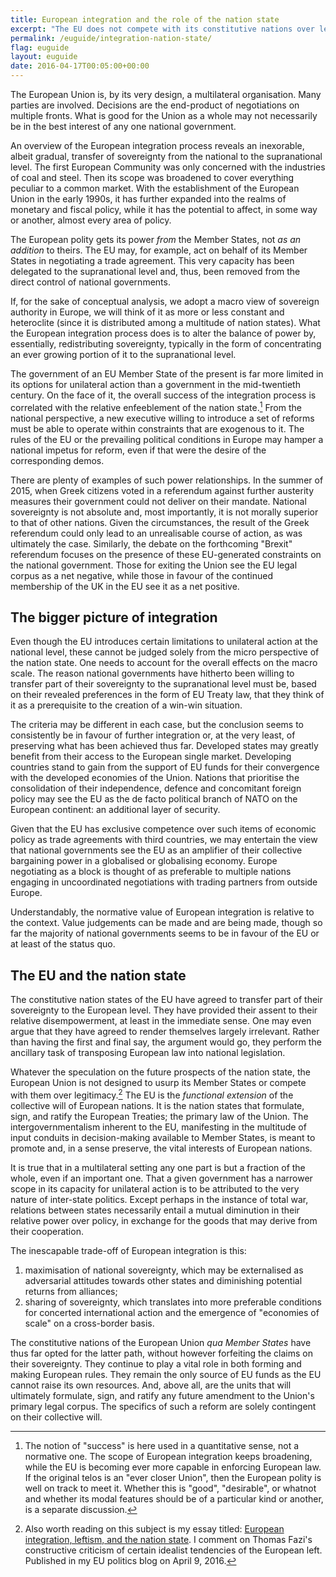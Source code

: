```yaml
---
title: European integration and the role of the nation state
excerpt: "The EU does not compete with its constitutive nations over legitimacy. Nations remain at the heart of the European project."
permalink: /euguide/integration-nation-state/
flag: euguide
layout: euguide
date: 2016-04-17T00:05:00+00:00
---
```

The European Union is, by its very design, a multilateral organisation. Many parties are involved. Decisions are the end-product of negotiations on multiple fronts. What is good for the Union as a whole may not necessarily be in the best interest of any one national government.

An overview of the European integration process reveals an inexorable, albeit gradual, transfer of sovereignty from the national to the supranational level. The first European Community was only concerned with the industries of coal and steel. Then its scope was broadened to cover everything peculiar to a common market. With the establishment of the European Union in the early 1990s, it has further expanded into the realms of monetary and fiscal policy, while it has the potential to affect, in some way or another, almost every area of policy.

The European polity gets its power *from* the Member States, not *as an addition* to theirs. The EU may, for example, act on behalf of its Member States in negotiating a trade agreement. This very capacity has been delegated to the supranational level and, thus, been removed from the direct control of national governments.

If, for the sake of conceptual analysis, we adopt a macro view of sovereign authority in Europe, we will think of it as more or less constant and heteroclite (since it is distributed among a multitude of nation states). What the European integration process does is to alter the balance of power by, essentially, redistributing sovereignty, typically in the form of concentrating an ever growing portion of it to the supranational level.

The government of an EU Member State of the present is far more limited in its options for unilateral action than a government in the mid-twentieth century. On the face of it, the overall success of the integration process is correlated with the relative enfeeblement of the nation state.[^SuccessIntegrationNote] From the national perspective, a new executive willing to introduce a set of reforms must be able to operate within constraints that are exogenous to it. The rules of the EU or the prevailing political conditions in Europe may hamper a national impetus for reform, even if that were the desire of the corresponding demos.

There are plenty of examples of such power relationships. In the summer of 2015, when Greek citizens voted in a referendum against further austerity measures their government could not deliver on their mandate. National sovereignty is not absolute and, most importantly, it is not morally superior to that of other nations. Given the circumstances, the result of the Greek referendum could only lead to an unrealisable course of action, as was ultimately the case. Similarly, the debate on the forthcoming "Brexit" referendum focuses on the presence of these EU-generated constraints on the national government. Those for exiting the Union see the EU legal corpus as a net negative, while those in favour of the continued membership of the UK in the EU see it as a net positive.

## The bigger picture of integration

Even though the EU introduces certain limitations to unilateral action at the national level, these cannot be judged solely from the micro perspective of the nation state. One needs to account for the overall effects on the macro scale. The reason national governments have hitherto been willing to transfer part of their sovereignty to the supranational level must be, based on their revealed preferences in the form of EU Treaty law, that they think of it as a prerequisite to the creation of a win-win situation.

The criteria may be different in each case, but the conclusion seems to consistently be in favour of further integration or, at the very least, of preserving what has been achieved thus far. Developed states may greatly benefit from their access to the European single market. Developing countries stand to gain from the support of EU funds for their convergence with the developed economies of the Union. Nations that prioritise the consolidation of their independence, defence and concomitant foreign policy may see the EU as the de facto political branch of NATO on the European continent: an additional layer of security.

Given that the EU has exclusive competence over such items of economic policy as trade agreements with third countries, we may entertain the view that national governments see the EU as an amplifier of their collective bargaining power in a globalised or globalising economy. Europe negotiating as a block is thought of as preferable to multiple nations engaging in uncoordinated negotiations with trading partners from outside Europe.

Understandably, the normative value of European integration is relative to the context. Value judgements can be made and are being made, though so far the majority of national governments seems to be in favour of the EU or at least of the status quo.

## The EU and the nation state

The constitutive nation states of the EU have agreed to transfer part of their sovereignty to the European level. They have provided their assent to their relative disempowerment, at least in the immediate sense. One may even argue that they have agreed to render themselves largely irrelevant. Rather than having the first and final say, the argument would go, they perform the ancillary task of transposing European law into national legislation.

Whatever the speculation on the future prospects of the nation state, the European Union is not designed to usurp its Member States or compete with them over legitimacy.[^EUNationsFaziArticle] The EU is the *functional extension* of the collective will of European nations. It is the nation states that formulate, sign, and ratify the European Treaties; the primary law of the Union. The intergovernmentalism inherent to the EU, manifesting in the multitude of input conduits in decision-making available to Member States, is meant to promote and, in a sense preserve, the vital interests of European nations.

It is true that in a multilateral setting any one part is but a fraction of the whole, even if an important one. That a given government has a narrower scope in its capacity for unilateral action is to be attributed to the very nature of inter-state politics. Except perhaps in the instance of total war, relations between states necessarily entail a mutual diminution in their relative power over policy, in exchange for the goods that may derive from their cooperation.

The inescapable trade-off of European integration is this:

1. maximisation of national sovereignty, which may be externalised as adversarial attitudes towards other states and diminishing potential returns from alliances;
2. sharing of sovereignty, which translates into more preferable conditions for concerted international action and the emergence of "economies of scale" on a cross-border basis.

The constitutive nations of the European Union *qua Member States* have thus far opted for the latter path, without however forfeiting the claims on their sovereignty. They continue to play a vital role in both forming and making European rules. They remain the only source of EU funds as the EU cannot raise its own resources. And, above all, are the units that will ultimately formulate, sign, and ratify any future amendment to the Union's primary legal corpus. The specifics of such a reform are solely contingent on their collective will.

[^SuccessIntegrationNote]: The notion of "success" is here used in a quantitative sense, not a normative one. The scope of European integration keeps broadening, while the EU is becoming ever more capable in enforcing European law. If the original telos is an "ever closer Union", then the European polity is well on track to meet it. Whether this is "good", "desirable", or whatnot and whether its modal features should be of a particular kind or another, is a separate discussion.

[^EUNationsFaziArticle]: Also worth reading on this subject is my essay titled: [European integration, leftism, and the nation state](/eu-integration-leftism-nation-state/). I comment on Thomas Fazi's constructive criticism of certain idealist tendencies of the European left. Published in my EU politics blog on April 9, 2016.
